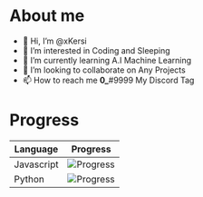 # About me
- 👋 Hi, I’m @xKersi
- 👀 I’m interested in Coding and Sleeping
- 🌱 I’m currently learning A.I Machine Learning
- 💞️ I’m looking to collaborate on Any Projects
- 📫 How to reach me __0\___#9999 My Discord Tag

# Progress

|  Language  |  Progress  |
|------------|------------|
| Javascript | ![Progress](https://progress-bar.dev/100/?title=Completed)|
|  Python    | ![Progress](https://progress-bar.dev//?title=Completed)|


<!---
Avacial/Avacial is a ✨ special ✨ repository because its `README.md` (this file) appears on your GitHub profile.
You can click the Preview link to take a look at your changes.
--->
